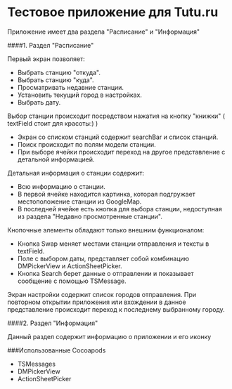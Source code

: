 Тестовое приложение для Tutu.ru
==================

Приложение имеет два раздела "Расписание" и "Информация"

####1. Раздел "Расписание"

Первый экран позволяет:
 - Выбрать станцию "откуда".
 - Выбрать станцию "куда".
 - Просматривать недавние станции.
 - Установить текущий город в настройках.
 - Выбрать дату.

Выбор станции происходит посредством нажатия на кнопку "книжки" ( textField стоит для красоты:) )
 - Экран со списком станций содержит searchBar и список станций.
 - Поиск происходит по полям модели станции.
 - При выборе ячейки происходит переход на другое представление с детальной информацией.

Детальная информация о станции содержит:
 - Всю информацию о станции.
 - В первой ячейке находится картинка, которая подгружает местоположение станции из GoogleMap.
 - В последней ячейке есть кнопка для выбора станции, недоступная из раздела "Недавно просмотренные станции".

Кнопочные элементы обладают только внешним функционалом:
 - Кнопка Swap меняет местами станции отправления и тексты в textField.
 - Поле с выбором даты, представляет собой комбинацию DMPickerView и ActionSheetPicker.
 - Кнопка Search берет данные о отправлении и показывает сообщение с помощью TSMessage.

Экран настройки содержит список городов отправления.
При повторном открытии приложения или вхождении в данное представление происходит переход к последнему выбранному городу.

####2. Раздел "Информация"

Данный раздел содержит информацию о приложении и его иконку

###Использованные Cocoapods
 - TSMessages
 - DMPickerView
 - ActionSheetPicker
